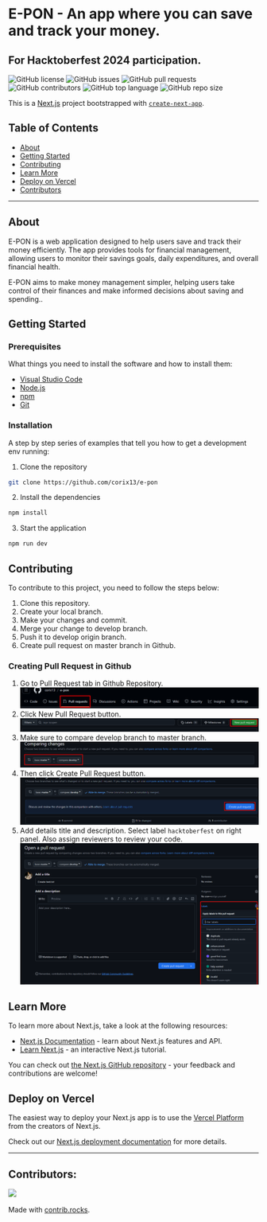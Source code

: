 # E-PON - An app where you can save and track your money.

## For Hacktoberfest 2024 participation. 

![GitHub license](https://img.shields.io/github/license/corix13/e-pon)
![GitHub issues](https://img.shields.io/github/issues/corix13/e-pon)
![GitHub pull requests](https://img.shields.io/github/issues-pr/corix13/e-pon)
![GitHub contributors](https://img.shields.io/github/contributors/corix13/e-pon)
![GitHub top language](https://img.shields.io/github/languages/top/corix13/e-pon)
![GitHub repo size](https://img.shields.io/github/repo-size/corix13/e-pon)

This is a [Next.js](https://nextjs.org) project bootstrapped with [`create-next-app`](https://nextjs.org/docs/app/api-reference/cli/create-next-app).

## Table of Contents
- [About](#about)
- [Getting Started](#getting-started)
- [Contributing](#contributing)
- [Learn More](#learn-more)
- [Deploy on Vercel](#deploy-on-vercel)
- [Contributors](#contributors)
---

## About
E-PON is a web application designed to help users save and track their money efficiently. The app provides tools for financial management, allowing users to monitor their savings goals, daily expenditures, and overall financial health.

E-PON aims to make money management simpler, helping users take control of their finances and make informed decisions about saving and spending..

## Getting Started

### Prerequisites

What things you need to install the software and how to install them:
- [Visual Studio Code](https://code.visualstudio.com/download)
- [Node.js](https://nodejs.org/en/download/)
- [npm](https://www.npmjs.com/get-npm)
- [Git](https://git-scm.com/downloads)

### Installation

A step by step series of examples that tell you how to get a development env running:
1. Clone the repository
```bash
git clone https://github.com/corix13/e-pon
```

2. Install the dependencies
```bash
npm install
```

3. Start the application
```bash
npm run dev
```

## Contributing
To contribute to this project, you need to follow the steps below:
1. Clone this repository.
2. Create your local branch.
3. Make your changes and commit.
4. Merge your change to develop branch.
5. Push it to develop origin branch.
6. Create pull request on master branch in Github.

### Creating Pull Request in Github
1. Go to Pull Request tab in Github Repository.
![alt text](public/image.png)
2. Click New Pull Request button.
![alt text](public/image-1.png)
3. Make sure to compare develop branch to master branch.
![alt text](public/image-2.png)
4. Then click Create Pull Request button.
![alt text](public/image-3.png)
5. Add details title and description. Select label `hacktoberfest` on right panel. Also assign reviewers to review your code.
![alt text](public/image-4.png)

## Learn More

To learn more about Next.js, take a look at the following resources:

- [Next.js Documentation](https://nextjs.org/docs) - learn about Next.js features and API.
- [Learn Next.js](https://nextjs.org/learn) - an interactive Next.js tutorial.

You can check out [the Next.js GitHub repository](https://github.com/vercel/next.js) - your feedback and contributions are welcome!

## Deploy on Vercel

The easiest way to deploy your Next.js app is to use the [Vercel Platform](https://vercel.com/new?utm_medium=default-template&filter=next.js&utm_source=create-next-app&utm_campaign=create-next-app-readme) from the creators of Next.js.

Check out our [Next.js deployment documentation](https://nextjs.org/docs/app/building-your-application/deploying) for more details.

---

## Contributors:
<a href="https://github.com/corix13/e-pon/graphs/contributors">
  <img src="https://contrib.rocks/image?repo=corix13/e-pon" />
</a>

Made with [contrib.rocks](https://contrib.rocks).